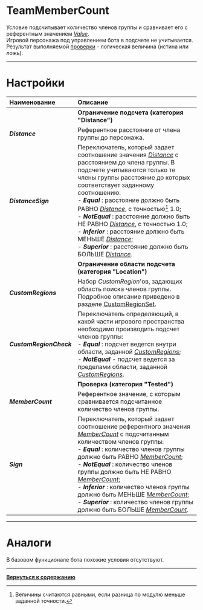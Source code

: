 # **TeamMemberCount**

Условие подсчитывает количество членов группы и сравнивает его с референтным значением [*Value*](!ref-Value  "Опция 'Value'").<br/>
Игровой персонажа под управлением бота в подсчете не учитывается. <br/>
Результат выполняемой [проверки](#ref-Tested "Заданной группой опций 'Tested'") - логическая величина (истина или ложь).

---

# **Настройки**

| **Наименование** | **Описание** 
|:-----------------|:-------------
|| **Ограничение подсчета (категория "Distance")**
|<a name ="ref-Distance">***Distance***</a> | Референтное расстояние от члена группы до персонажа. 
|<a name ="ref-DistanceSign">***DistanceSign***</a> | Переключатель, который задает соотношение значения [*Distance*](!ref-Distance) с расстоянием до члена группы. В подсчете учитываются только те члены группы расстояние до которых соответствует заданному соотношению:<br/>- ***Equal*** : расстояние должно быть РАВНО [*Distance*](!ref-Distance), с точностью[^1] 1.0;<br/>- ***NotEqual*** : расстояние  должно быть НЕ РАВНО [*Distance*](!ref-Distance), с точностью 1.0;<br/>- ***Inferior*** : расстояние  должно быть МЕНЬШЕ [*Distance*](!ref-Distance);<br/>- ***Superior*** : расстояние должно быть БОЛЬШЕ [*Distance*](!ref-Distance).
|| **Ограничение области подсчета (категория "Location")**
|<a name ="ref-CustomRegions">***CustomRegions***</a> | Набор *CustomRegion*'ов, задающих область поиска членов группы. Подробное описание приведено в разделе [CustomRegionSet](../../General/CustomRegionSet-RU.md).
|<a name ="ref-CustomRegionCheck">***CustomRegionCheck***</a>|Переключатель определяющий, в какой части игрового пространства необходимо производить подсчет членов группы:<br/>- ***Equal*** : подсчет ведется внутри области, заданной [*CustomRegions*](#ref-CustomRegions);<br/>- ***NotEqual*** - подсчет ведется за пределами области, заданной [*CustomRegions*](#ref-CustomRegions).
|| <a name ="ref-Tested"></a> **Проверка (категория "Tested")**
|<a name ="ref-MemberCount">***MemberCount***</a> | Референтное значение, с которым сравнивается подсчитанное количество членов группы.
|<a name ="ref-Sign">***Sign***</a> | Переключатель, который задает соотношение референтного значения [*MemberCount*](!ref-MemberCount) с подсчитанным количеством членов группы:<br/>- ***Equal*** : количество членов группы должно быть РАВНО [*MemberCount*](!ref-MemberCount);<br/>- ***NotEqual*** : количество членов группы должно быть НЕ РАВНО [*MemberCount*](!ref-MemberCount);<br/>- ***Inferior*** : количество членов группы должно быть МЕНЬШЕ [*MemberCount*](!ref-MemberCount);<br/>- ***Superior*** : количество членов группы должно быть БОЛЬШЕ [*MemberCount*](!ref-MemberCount).


[^1]: Величины считаются равными, если разница по модулю меньше заданной точности.

---

# **Аналоги**
В базовом функционале бота похожие условия отсутствуют.

---

[**Вернуться к содержанию**](../../index.md)